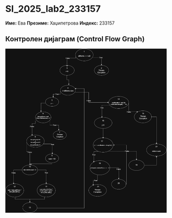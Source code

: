 # SI_2025_lab2_233157
**Име:** Ева 
**Презиме:** Хаџипетрова 
**Индекс:** 233157
## Контролен дијаграм (Control Flow Graph)
![Control Flow Graph](https://github.com/evahadjipetrova/SI_2025_lab2_233157/blob/main/Lab2CFG.drawio.png?raw=true)
